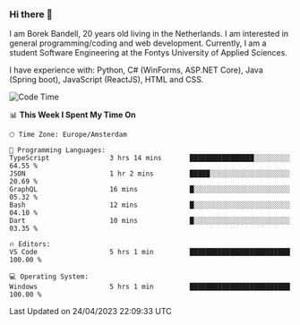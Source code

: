 ### Hi there 👋

I am Borek Bandell, 20 years old living in the Netherlands. I am interested in general programming/coding and web development. Currently, I am a student Software Engineering at the Fontys University of Applied Sciences.

I have experience with: Python, C# (WinForms, ASP.NET Core), Java (Spring boot), JavaScript (ReactJS), HTML and CSS.

<!--START_SECTION:waka-->
![Code Time](http://img.shields.io/badge/Code%20Time-517%20hrs%2019%20mins-blue)

📊 **This Week I Spent My Time On** 

```text
🕑︎ Time Zone: Europe/Amsterdam

💬 Programming Languages: 
TypeScript               3 hrs 14 mins       ████████████████░░░░░░░░░   64.55 % 
JSON                     1 hr 2 mins         █████░░░░░░░░░░░░░░░░░░░░   20.69 % 
GraphQL                  16 mins             █░░░░░░░░░░░░░░░░░░░░░░░░   05.32 % 
Bash                     12 mins             █░░░░░░░░░░░░░░░░░░░░░░░░   04.10 % 
Dart                     10 mins             █░░░░░░░░░░░░░░░░░░░░░░░░   03.35 % 

🔥 Editors: 
VS Code                  5 hrs 1 min         █████████████████████████   100.00 % 

💻 Operating System: 
Windows                  5 hrs 1 min         █████████████████████████   100.00 % 
```


 Last Updated on 24/04/2023 22:09:33 UTC
<!--END_SECTION:waka-->

<!--**tcBorek2002/tcBorek2002** is a ✨ _special_ ✨ repository because its `README.md` (this file) appears on your GitHub profile.

Here are some ideas to get you started:

- 🔭 I’m currently working on ...
- 🌱 I’m currently learning ...
- 👯 I’m looking to collaborate on ...
- 🤔 I’m looking for help with ...
- 💬 Ask me about ...
- 📫 How to reach me: ...
- 😄 Pronouns: ...
- ⚡ Fun fact: ...
-->
